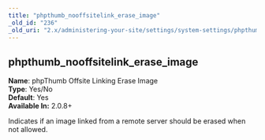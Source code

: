 ```yaml
---
title: "phpthumb_nooffsitelink_erase_image"
_old_id: "236"
_old_uri: "2.x/administering-your-site/settings/system-settings/phpthumb_nooffsitelink_erase_image"
---
```


phpthumb\_nooffsitelink\_erase\_image
-------------------------------------

**Name**: phpThumb Offsite Linking Erase Image   
**Type**: Yes/No   
**Default**: Yes   
**Available In:** 2.0.8+

Indicates if an image linked from a remote server should be erased when not allowed.